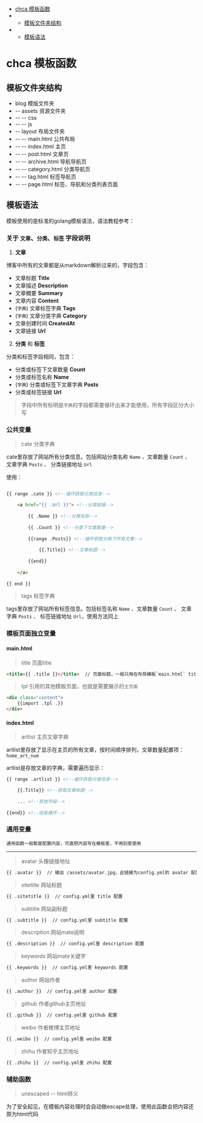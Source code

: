 - [chca 模板函数](#chca-模板函数) 
- - [模板文件夹结构](#模板文件夹结构)
- - [模板语法](#模板语法)

# chca 模板函数

## 模板文件夹结构
- blog  模版文件夹
- -- assets  资源文件夹
- -- -- css
- -- -- js
- -- layout  布局文件夹
- -- -- main.html  公共布局
- -- -- index.html  主页
- -- -- post.html   文章页
- -- -- archive.html 导航导航页
- -- -- category.html 分类导航页
- -- -- tag.html 标签导航页
- -- -- page.html    标签、导航和分类列表页面

## 模板语法

模板使用的是标准的golang模板语法，语法教程参考：

### 关于 `文章`、`分类`、`标签` 字段说明

1. **文章**

博客中所有的文章都是从markdown解析过来的，字段包含：
- 文章标题 **Title**
- 文章描述 **Description**
- 文章概要 **Summary**
- 文章内容 **Content**
- (`字典`) 文章标签字典 **Tags**
- (`字典`) 文章分类字典 **Category**
- 文章创建时间 **CreatedAt**
- 文章链接 **Url**

2. **分类** 和 **标签**

分类和标签字段相同，包含：
- 分类或标签下文章数量 **Count**
- 分类或标签名称 **Name**
- (`字典`) 分类或标签下文章字典 **Posts**
- 分类或标签链接 **Url**

> 字段中所有标明是`字典`的字段都需要循环出来才能使用，所有字段区分大小写

### 公共变量

> cate 分类字典

cate里存放了网站所有分类信息，包括网站分类名称 `Name` 、文章数量 `Count` 、 文章字典 `Posts` 、 分类链接地址 `Url`

使用：
```html

{{ range .cate }} <!--循环获取分类信息-->

    <a href="{{ .Url }}"> <!--分类链接-->
    
        {{ .Name }} <!--分类名称-->
        
        {{ .Count }} <!--分类下文章数量-->
        
        {{range .Posts}} <!--循环获取分类下所有文章-->
        
            {{.Title}} <!--文章标题-->
            
        {{end}}
        
    </a>
    
{{ end }}

```

> tags 标签字典

tags里存放了网站所有标签信息。包括标签名称 `Name` 、文章数量 `Count` 、 文章字典 `Posts` 、 标签链接地址 `Url`，使用方法同上

### 模板页面独立变量

####  main.html

> title 页面title

```html
<title>{{ .title }}</title>  // 页面标题，一般只用在布局模板`main.html` title里
```

> tpl 引用的其他模板页面，也就是需要展示的`主页面`

```html
<div class="content">
    {{import .tpl .}}
</div>

```

#### index.html 

> artlist 主页文章字典
 
artlist里存放了显示在主页的所有文章，按时间顺序排列，文章数量配置项：`home_art_num`

artlist是存放文章的字典，需要遍历显示：
```html
{{ range .artlist }} <!--循环获取分类信息-->

    {{.Title}} <!--获取文章标题-->
    
    ... <!--其他字段-->
    
{{end}} <!--结束循环-->
```



### 通用变量
`通用函数一般都是配置内容，可直把内容写在模板里，不用刻意使用`

----

> avatar 头像链接地址

```html
{{ .avatar }}  // 输出 /assets/avatar.jpg，此链接为config.yml的 avatar 配置

```

> sitetitle 网站标题

```html
{{ .sitetitle }}  // config.yml里 title 配置

```

> subtitle 网站副标题

```html
{{ .subtitle }}  // config.yml里 subtitle 配置

```

> description 网站mate说明

```html
{{ .description }}  // config.yml里 description 配置

```

> keywords 网站mate关键字

```html
{{ .keywords }}  // config.yml里 keywords 配置

```

> author 网站作者

```html
{{ .author }}  // config.yml里 author 配置

```

> github 作者github主页地址

```html
{{ .github }}  // config.yml里 github 配置

```

> weibo 作者微博主页地址

```html
{{ .weibo }}  // config.yml里 weibo 配置

```

> zhihu 作者知乎主页地址

```html
{{ .zhihu }}  // config.yml里 zhihu 配置

```



### 辅助函数
> unescaped -- html转义

为了安全起见，在模板内容处理时会自动做escape处理，使用此函数会把内容还原为html代码
```html
```
